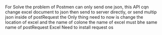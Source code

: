 For Solve the problem of Postmen can only send one json,
this API cqn change excel document to json then send to server directly,
or send multip json inside of postRequest
the Only thing need to now is change the location of excel and the name of colone
the name of excel must bhe same name of postRequest Excel
Need to install request os 
